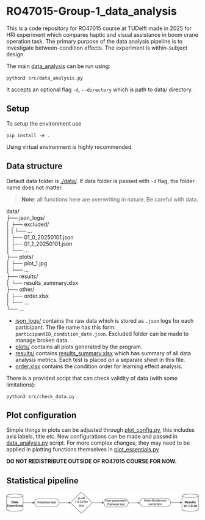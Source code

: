# RO47015-Group-1_data_analysis
This is a code repository for RO47015 course at TUDelft made in 2025 for HRI experiment which compares haptic and visual assistance in boom crane operation task. The primary purpose of the data analysis pipeline is to investigate between-condition effects. The experiment is within-subject design.  

The main [data_analysis](src/data_analysis.py) can be run using:

    python3 src/data_analysis.py

It accepts an optional flag `-d`, `--directory` which is path to data/ directory.  

## Setup
To setup the environment use

    pip install -e .

Using virtual environment is highly recommended.  

## Data structure
Default data folder is [./data/](data/). If data folder is passed with `-d` flag, the folder name does not matter.  
> **Note**: all functions here are overwriting in nature. Be careful with data.

data/  
├── json_logs/  
│   ├── excluded/  
│   |   └── ...  
│   ├── 01_0_20250101.json  
│   ├── 01_1_20250101.json  
│   └── ...  
├── plots/  
│   ├── plot_1.jpg  
│   └── ...  
├── results/  
│   └── results_summary.xlsx  
├── other/  
│   ├── order.xlsx  
│   └── ...  
└── ...  

- [json_logs/](data/json_logs/) contains the raw data which is stored as `.json` logs for each participant. The file name has this form: `participantID_condition_date.json`. Excluded folder can be made to manage broken data.  
- [plots/](data/plots/) contains all plots generated by the program.  
- [results/](data/results/) contains [results_summary.xlsx](data/results/results_summary.xlsx) which has summary of all data analysis metrics. Each test is placed on a separate sheet in this file.  
- [order.xlsx](data/other/order.xlsx) contains the condition order for learning effect analysis.  

There is a provided script that can check validity of data (with some limitations):

    python3 src/check_data.py

## Plot configuration
Simple things in plots can be adjusted through [plot_config.py](cfg/plot_config.py), this includes axis labels, title etc. New configurations can be made and passed in [data_analysis.py](src/data_analysis.py) script. For more complex changes, they may need to be applied in plotting functions themselves in [plot_essentials.py](utils/plot_essentials.py)

**DO NOT REDISTRIBUTE OUTSIDE OF RO47015 COURSE FOR NOW.**  

## Statistical pipeline
![Statistical pipeline](resources/statistical_pipeline.png)
